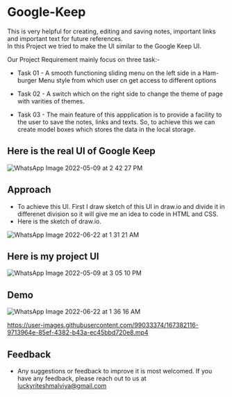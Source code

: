 # Google-Keep
This is very helpful for creating, editing and saving notes, important links and important text for future references.  
In this Project we tried to make the UI similar to the Google Keep UI.  
  
    
Our Project Requirement mainly focus on three task:-      
  
- Task 01 - A smooth functioning sliding menu on the left side in a Ham-burger Menu style from which user cn  get access to different options  
  
- Task 02 - A switch which on the right side to change the theme of page with varities of themes.  
  
- Task 03 - The main feature of this appplication is to provide a facility to the user to save the notes, links and texts. So, to achieve this we can    
          create model boxes which stores the data in the local storage.
          
            
              

## Here is the real UI of Google Keep
![WhatsApp Image 2022-05-09 at 2 42 27 PM](https://user-images.githubusercontent.com/99033374/167378869-7ca49446-4757-4a03-92ee-de7b06feb50b.jpeg)

  
      
        
    
## Approach
  - To achieve this UI. First I draw sketch of this UI in draw.io and divide it in differenet division so it will give me an idea to code in HTML and CSS.  
  - Here is the sketch of draw.io.

![WhatsApp Image 2022-06-22 at 1 31 21 AM](https://user-images.githubusercontent.com/99033374/174888000-1d5b6047-8d62-4572-9ca0-0822a8647f6c.jpeg)


  
   
     
       
## Here is my project UI

![WhatsApp Image 2022-05-09 at 3 05 10 PM](https://user-images.githubusercontent.com/99033374/167383029-8e8d0866-c55a-4dd3-b5e7-48cd4b794058.jpeg)

  
    

  
## Demo  

![WhatsApp Image 2022-06-22 at 1 36 16 AM](https://user-images.githubusercontent.com/99033374/174888419-5ccf4f68-00cd-4c1f-b853-4840e4083bf8.jpeg)


https://user-images.githubusercontent.com/99033374/167382116-9713964e-85ef-4382-b43a-ec45bbd720e8.mp4

 
   
   
## Feedback

 - Any suggestions or feedback to improve it is most welcomed.
If you have any feedback, please reach out to us at luckyriteshmalviya@gmail.com
